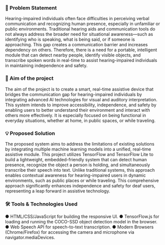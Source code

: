 ### 🧠 Problem Statement

Hearing-impaired individuals often face difficulties in perceiving verbal communication and recognizing 
human presence, especially in unfamiliar or public environments. Traditional hearing aids and 
communication tools do not always address the broader need for situational awareness—such as 
identifying who is speaking, what is being said, or if someone is approaching. This gap creates a 
communication barrier and increases dependency on others. Therefore, there is a need for a portable, 
intelligent module that can detect nearby people, identify visible objects, and transcribe spoken words in 
real-time to assist hearing-impaired individuals in maintaining independence and safety.

### 🎯 Aim of the project

The aim of the project is to create a smart, real-time assistive device that bridges the communication gap for 
hearing-impaired individuals by integrating advanced AI technologies for visual and auditory interpretation. This 
system intends to improve accessibility, independence, and safety by enabling users to better understand their 
environment and interact with others more effectively. It is especially focused on being functional in everyday 
situations, whether at home, in public spaces, or while traveling.

### 💡 Proposed Solution

The proposed system aims to address the limitations of existing solutions by integrating multiple
machine learning models into a unified, real-time assistive module. This project utilizes TensorFlow and 
TensorFlow Lite to build a lightweight, embedded-friendly system that can detect human presence, 
recognize the object a person is holding, and simultaneously transcribe their speech into text. Unlike 
traditional systems, this approach enables contextual awareness for hearing-impaired users in dynamic 
environments, such as public places or while traveling. This comprehensive approach significantly 
enhances independence and safety for deaf users, representing a leap forward in assistive technology. 

### 🛠️ Tools & Technologies Used

● HTML/CSS/JavaScript for building the responsive UI. 
● TensorFlow.js for loading and running the COCO-SSD object detection model in the browser. 
● Web Speech API for speech-to-text transcription. 
● Modern Browsers (Chrome/Firefox) for accessing the camera and microphone via 
navigator.mediaDevices. 





